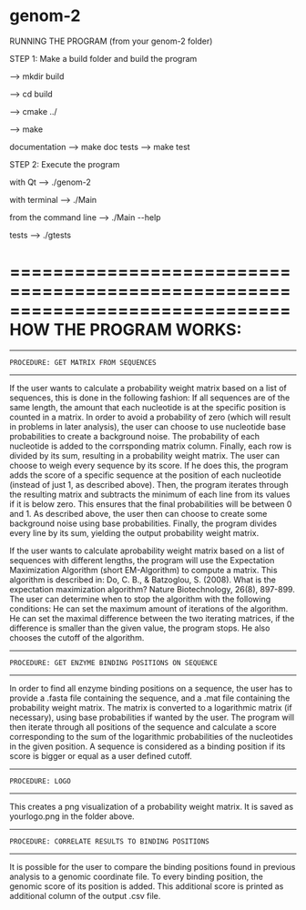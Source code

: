 # genom-2

RUNNING THE PROGRAM
(from your genom-2 folder)


STEP 1: Make a build folder and build the program
 
 
--> mkdir build 

--> cd build

--> cmake ../

--> make

documentation		--> make doc
tests 			--> make test


STEP 2: Execute the program 


with Qt  			--> ./genom-2

with terminal 		--> ./Main

from the command line --> ./Main --help

tests 				--> ./gtests

==============================================================================
    HOW THE PROGRAM WORKS: 
==============================================================================

 - - - - - - - - - - - - - - - - - - - - - - - - - - - - - - - - - - - - - - -
    PROCEDURE: GET MATRIX FROM SEQUENCES
 - - - - - - - - - - - - - - - - - - - - - - - - - - - - - - - - - - - - - - -
If the user wants to calculate a probability weight matrix based on a list of 
sequences, this is done in the following fashion:
If all sequences are of the same length, the amount that each nucleotide is at 
the specific position is counted in a matrix. In order to avoid a probability 
of zero (which will result in problems in later analysis), the user can choose 
to use nucleotide base probabilities to create a background noise. The 
probability of each nucleotide is added to the corrsponding matrix column. 
Finally, each row is divided by its sum, resulting in a probability weight 
matrix. 
The user can choose to weigh every sequence by its score. If he does this, the 
program adds the score of a specific sequence at the position of each 
nucleotide (instead of just 1, as described above). Then, the program iterates 
through the resulting matrix and subtracts the minimum of each line from its 
values if it is below zero. This ensures that the final probabilities will be 
between 0 and 1. As described above, the user then can choose to create some 
background noise using base probabilities. Finally, the program divides every 
line by its sum, yielding the output probability weight matrix.

If the user wants to calculate aprobability weight matrix based on a list of 
sequences with different lengths, the program will use the Expectation 
Maximization Algorithm (short EM-Algorithm) to compute a matrix. This 
algorithm is described in: 
Do, C. B., & Batzoglou, S. (2008). What is the expectation maximization 
algorithm? Nature Biotechnology, 26(8), 897-899. 
The user can determine when to stop the algorithm with the following  
conditions:
He can set the maximum amount of iterations of the algorithm.
He can set the maximal difference between the two iterating matrices, if the 
difference is smaller than the given value, the program stops.
He also chooses the cutoff of the algorithm. 



 - - - - - - - - - - - - - - - - - - - - - - - - - - - - - - - - - - - - - - -
    PROCEDURE: GET ENZYME BINDING POSITIONS ON SEQUENCE
 - - - - - - - - - - - - - - - - - - - - - - - - - - - - - - - - - - - - - - -
In order to find all enzyme binding positions on a sequence, the user has to 
provide a .fasta file containing the sequence, and a .mat file containing the 
probability weight matrix. The matrix is converted to a logarithmic matrix 
(if necessary), using base probabilities if wanted by the user. The program 
will then iterate through all positions of the sequence and calculate 
a score corresponding to the sum of the logarithmic probabilities of the 
nucleotides in the given position. A sequence is considered as a binding 
position if its score is bigger or equal as a user defined cutoff. 



 - - - - - - - - - - - - - - - - - - - - - - - - - - - - - - - - - - - - - - -
    PROCEDURE: LOGO
 - - - - - - - - - - - - - - - - - - - - - - - - - - - - - - - - - - - - - - -
This creates a png visualization of a probability weight matrix. It is saved 
as yourlogo.png in the folder above.



 - - - - - - - - - - - - - - - - - - - - - - - - - - - - - - - - - - - - - - -
    PROCEDURE: CORRELATE RESULTS TO BINDING POSITIONS
 - - - - - - - - - - - - - - - - - - - - - - - - - - - - - - - - - - - - - - -
It is possible for the user to compare the binding positions found in previous
analysis to a genomic coordinate file. To every binding position, the genomic 
score of its position is added. This additional score is printed as additional
column of the output .csv file. 

